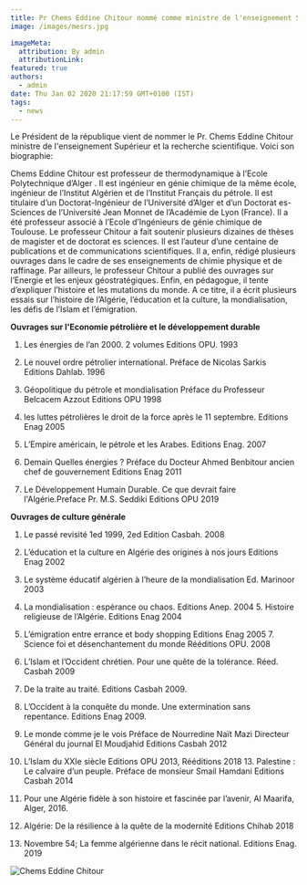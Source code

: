 ```yaml
---
title: Pr Chems Eddine Chitour nommé comme ministre de l'enseignement Supérieur et la rechreche scientifique.
image: /images/mesrs.jpg

imageMeta:
  attribution: By admin
  attributionLink:
featured: true
authors:
  - admin
date: Thu Jan 02 2020 21:17:59 GMT+0100 (IST)
tags:
  - news
---
```

Le Président de la république vient de nommer le Pr. Chems Eddine Chitour ministre de l'enseignement Supérieur et la recherche scientifique. Voici son biographie:

Chems Eddine Chitour est professeur de thermodynamique à l’Ecole Polytechnique d’Alger . Il est ingénieur en génie chimique de la même école, ingénieur de l’Institut Algérien et de l’Institut Français du pétrole. Il est titulaire d’un Doctorat-Ingénieur de l’Université d’Alger et d’un Doctorat es-Sciences de l’Université Jean Monnet de l’Académie de Lyon (France). Il a été professeur associé à l’Ecole d’Ingénieurs de génie chimique de Toulouse. Le professeur Chitour a fait soutenir plusieurs dizaines de thèses de magister et de doctorat es sciences. Il est l’auteur d’une centaine de publications et de communications scientifiques. Il a, enfin, rédigé plusieurs ouvrages dans le cadre de ses enseignements de chimie physique et de raffinage. Par ailleurs, le professeur Chitour a publié des ouvrages sur l’Energie et les enjeux géostratégiques. Enfin, en pédagogue, il tente d’expliquer l’histoire et les mutations du monde. A ce titre, il a écrit plusieurs essais sur l’histoire de l’Algérie, l’éducation et la culture, la mondialisation, les défis de l’Islam et l’émigration.  

**Ouvrages sur l'Economie pétrolière et le développement durable**

1. Les énergies de l’an 2000. 2 volumes Editions OPU. 1993

2. Le nouvel ordre pétrolier international. Préface de Nicolas Sarkis Editions Dahlab. 1996

3. Géopolitique du pétrole et mondialisation Préface du Professeur Belcacem Azzout Editions OPU 1998

4. les luttes pétrolières le droit de la force après le 11 septembre. Editions Enag 2005

5. L’Empire américain, le pétrole et les Arabes. Editions Enag. 2007

6. Demain Quelles énergies ? Préface du Docteur Ahmed Benbitour ancien chef de gouvernement Editions Enag  2011

7. Le Développement Humain Durable. Ce que devrait faire l'Algérie.Preface Pr. M.S. Seddiki Editions OPU 2019

**Ouvrages de culture générale**

1. Le passé revisité  1ed 1999, 2ed  Edition Casbah. 2008

2. L’éducation et la culture en Algérie des origines à nos jours Editions Enag 2002

3. Le système éducatif algérien à l’heure de la mondialisation Ed. Marinoor 2003

4. La mondialisation : espérance ou chaos. Editions Anep. 2004 5. Histoire religieuse de l’Algérie. Editions Enag 2004

6.  L’émigration entre errance et body shopping Editions Enag 2005 7. Science foi et désenchantement du monde Rééditions OPU. 2008

8. L’Islam et l’Occident chrétien. Pour une quête de la tolérance. Réed. Casbah 2009

9. De la traite au traité. Editions Casbah 2009.

10. L’Occident à la conquête du monde. Une extermination sans repentance. Editions Enag 2009.

11. Le monde comme je le vois Préface de Nourredine Naït Mazi Directeur Général du journal El Moudjahid Editions  Casbah 2012

12. L’Islam du XXIe siècle Editions OPU 2013, Rééditions 2018 13. Palestine : Le calvaire d’un peuple.  Préface de monsieur  Smail Hamdani Editions Casbah 2014

14. Pour une Algérie fidèle à son histoire et fascinée par l’avenir, Al Maarifa, Alger, 2016.

15. Algérie: De la résilience à la quête de la modernité Editions Chihab 2018

16. Novembre 54; La femme algérienne dans le récit national. Editions Enag. 2019

![Chems Eddine Chitour](/images/chems-eddine-chitour.png/)

